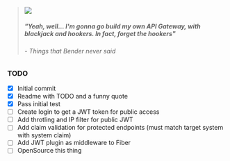 > ![](https://imgur.com/0JvRd6C)
> ##### "Yeah, well... I'm gonna go build my own API Gateway, with blackjack and hookers. In fact, forget the hookers"
> 
> ###### *- Things that Bender never said*
> 


### TODO


- [X] Initial commit
- [X] Readme with TODO and a funny quote
- [X] Pass initial test
- [ ] Create login to get a JWT token for public access
- [ ] Add throtling and IP filter for public JWT
- [ ] Add claim validation for protected endpoints (must match target system with system claim)
- [ ] Add JWT plugin as middleware to Fiber
- [ ] OpenSource this thing